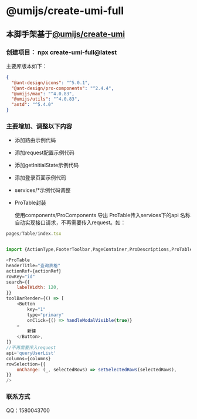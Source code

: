 # @umijs/create-umi-full

## 本脚手架基于[@umijs/create-umi](https://umijs.org)

### 创建项目： npx create-umi-full@latest

主要库版本如下：

```json
{
  "@ant-design/icons": "^5.0.1",
  "@ant-design/pro-components": "^2.4.4",
  "@umijs/max": "^4.0.83",
  "@umijs/utils": "^4.0.83",
  "antd": "^5.4.0"
}
```

### 主要增加、调整以下内容

- 添加路由示例代码
- 添加request配置示例代码
- 添加getInitialState示例代码
- 添加登录页面示例代码
- services/*示例代码调整

- ProTable封装

  使用components/ProComponents 导出 ProTable传入services下的api 名称自动实现接口请求，不再需要传入request。如：


```javascript jsx
pages/Table/index.tsx


import {ActionType,FooterToolbar,PageContainer,ProDescriptions,ProTable} from '@/components/ProComponents';

<ProTable
headerTitle="查询表格"
actionRef={actionRef}
rowKey="id"
search={{
    labelWidth: 120,
}}
toolBarRender={() => [
    <Button
        key="1"
        type="primary"
        onClick={() => handleModalVisible(true)}
    >
        新建
    </Button>,
]}
//不再需要传入request
api='queryUserList'
columns={columns}
rowSelection={{
    onChange: (_, selectedRows) => setSelectedRows(selectedRows),
}}
/>

```


### 联系方式
QQ：1580043700
